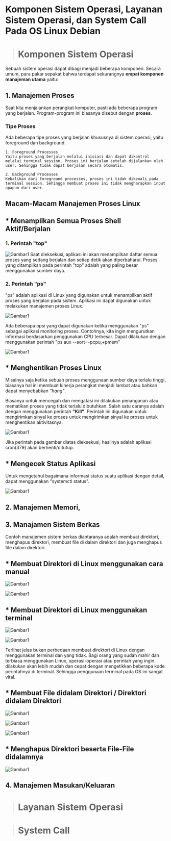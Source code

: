 # Komponen Sistem Operasi, Layanan Sistem Operasi, dan System Call Pada OS Linux Debian

> # Komponen Sistem Operasi

Sebuah sistem operasi dapat dibagi menjadi beberapa komponen. Secara umum, para pakar sepakat bahwa terdapat sekurangnya **empat komponen manajeman utama** yaitu:
## 1. Manajemen Proses

Saat kita menjalankan perangkat komputer, pasti ada beberapa program yang berjalan. Program-program ini biasanya disebut dengan **proses**.

### Tipe Proses
Ada beberapa tipe proses yang berjalan khususnya di sistem operasi, yaitu foreground dan background.

    1. Foreground Processes
    Yaitu proses yang berjalan melalui inisiasi dan dapat dikontrol melalui terminal session. Proses ini berjalan setelah dijalankan oleh user. Sehingga tidak dapat berjalan secara otomatis.

    2. Background Processes 
    Kebalikan dari foreground processes, proses ini tidak dikenali pada terminal session. Sehingga membuat proses ini tidak mengharapkan input apapun dari user.

## Macam-Macam Manajemen Proses Linux
## * Menampilkan Semua Proses Shell Aktif/Berjalan
### 1. Perintah "top"

![Gambar1](/img/Langkah3.1.png)
Saat dieksekusi, aplikasi ini akan menampilkan daftar semua proses yang sedang berjalan dan setiap detik akan diperbaharui. Proses yang ditampilkan pada perintah "top" adalah yang paling besar menggunakan sumber daya.

### 2. Perintah "ps"
"ps" adalah aplikasi di Linux yang digunakan untuk menampilkan aktif proses yang berjalan pada sistem. Aplikasi ini dapat digunakan untuk melakukan manajemen proses Linux.

![Gambar1](/img/Langkah1.1.png)

Ada beberapa opsi yang dapat digunakan ketika menggunakan "ps" sebagai aplikasi monitoring proses.
Contohnya, kita ingin mengurutkan informasi berdasarkan penggunakan CPU terbesar. Dapat dilakukan dengan menggunakan perintah "ps aux --sort=-pcpu,+pmem"

![Gambar1](/img/Langkah2.1.png)

## * Menghentikan Proses Linux
Misalnya saja ketika sebuah proses menggunaan sumber daya terlalu tinggi, biasanya hal ini membuat kinerja perangkat menjadi lambat atau bahkan dapat menyebabkan _"hang"_.

Biasanya untuk mencegah dan mengatasi ini dilakukan penanganan atau mematikan proses yang tidak terlalu dibutuhkan. Salah satu caranya adalah dengan menggunakan perintah __"Kill"__. Perintah ini digunakan untuk mengirimkan sinyal ke proses untuk mengirimkan sinyal ke proses untuk menghentikan aktivitasnya.

![Gambar1](/img/Langkah4.1.png)

Jika perintah pada gambar diatas dieksekusi, hasilnya adalah aplikasi cron(379) akan berhenti/ditutup.


## * Mengecek Status Aplikasi

Untuk mengetahui bagaimana informasi status suatu aplikasi dengan detail, dapat menggunakan "systemctl status".

![Gambar1](/img/Langkah5.1.png)


## 2. Manajemen Memori,


## 3. Manajamen Sistem Berkas
Contoh manajemen sistem berkas diantaranya adalah membuat direktori, menghapus direktori, membuat file di dalam direktori dan juga menghapus file dalam direktori.
## * Membuat Direktori di Linux menggunakan cara manual

![Gambar1](/img/Langkah1.3.png)

![Gambar1](/img/Langkah2.3.png)

## * Membuat Direktori di Linux menggunakan terminal

![Gambar1](/img/Langkah3.3.png)

![Gambar1](/img/Langkah4.3.png)

Terlihat jelas bukan perbedaan membuat direktori di Linux dengan menggunakan terminal dan yang tidak. Bagi orang yang sudah mahir dan terbiasa menggunakan Linux, operasi-operasi atau perintah yang ingin dilakukan akan lebih mudah dan cepat dengan mengetikkan beberapa kode perintahnya di terminal. Sehingga penggunaan terminal pada OS ini sangat vital.

## * Membuat File didalam Direktori / Direktori didalam Direktori

![Gambar1](/img/Langkah5.3.png)

![Gambar1](/img/Langkah6.3.png)

![Gambar1](/img/Langkah7.3.png)

## * Menghapus Direktori beserta File-File didalamnya

![Gambar1](/img/Langkah8.3.png)

## 4. Manajemen Masukan/Keluaran

> # Layanan Sistem Operasi

> # System Call


